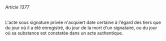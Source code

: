 ###### Article 1377

L'acte sous signature privée n'acquiert date certaine à l'égard des tiers que du jour où il a été enregistré, du jour de la mort d'un signataire, ou du jour où sa substance est constatée dans un acte authentique.

